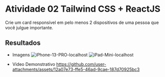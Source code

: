# Atividade 02 Tailwind CSS + ReactJS

Crie um card responsível em pelo menos 2 dispositivos de uma pessoa que você julgue importante.

## Resultados
- Imagens
![iPhone-13-PRO-localhost](https://github.com/user-attachments/assets/c82f6633-5e01-4165-82ed-11448c047c28)
![iPad-Mini-localhost](https://github.com/user-attachments/assets/c613873f-1eba-425f-87d1-c40da0a3c8df)

- Video Demonstrativo
https://github.com/user-attachments/assets/12a07e73-ffe5-46ad-9cae-187d70925bc3
